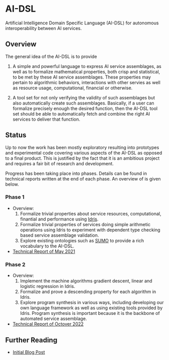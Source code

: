 # AI-DSL

Artificial Intelligence Domain Specific Language (AI-DSL) for
autonomous interoperability between AI services.

## Overview

The general idea of the AI-DSL is to provide

1. A simple and powerful language to express AI service assemblages,
   as well as to formalize mathematical properties, both crisp and
   statistical, to be met by these AI service assemblages.  These
   properties may pertain to algorithmic behaviors, interactions with
   other servies as well as resource usage, computational, financial
   or otherwise.

2. A tool set for not only verifying the validity of such assemblages
   but also automatically create such assemblages.  Basically, if a
   user can formalize precisely enough the desired function, then the
   AI-DSL tool set should be able to automatically fetch and combine
   the right AI services to deliver that function.

## Status

Up to now the work has been mostly exploratory resulting into
prototypes and experimental code covering various aspects of the
AI-DSL as opposed to a final product.  This is justified by the fact
that it is an ambitious project and requires a fair bit of research
and development.

Progress has been taking place into phases.  Details can be found in
technical reports written at the end of each phase.  An overview of is
given below.

### Phase 1

* Overview:
  1. Formalize trivial properties about service resources,
     computational, finantial and performance using
     [Idris](https://www.idris-lang.org/).
  2. Formalize trivial properties of services doing simple arithmetic
     operations using Idris to experiment with dependent type checking
     based service assemblage validation.
  3. Explore existing ontologies such as
     [SUMO](http://www.ontologyportal.org/) to provide a rich
     vocabulary to the AI-DSL.
* [Technical Report of May 2021](doc/technical-reports/2021-May/ai-dsl-techrep-2021-05_may.pdf)

### Phase 2

* Overview:
  1. Implement the machine algorithms gradient descent, linear and
     logistic regression in Idris.
  2. Formalize and prove a descending property for each algorithm in
     Idris.
  3. Explore program synthesis in various ways, including developing
     our own language framework as well as using existing tools
     provided by Idris.  Program synthesis is important because it is
     the backbone of automated service assemblage.
* [Technical Report of Octover 2022](doc/technical-reports/2022-Oct/ai-dsl-techrep-2022-oct.pdf)

## Further Reading

* [Initial Blog Post](https://blog.singularitynet.io/ai-dsl-toward-a-general-purpose-description-language-for-ai-agents-21459f691b9e)
